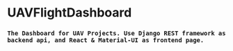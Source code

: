 # UAVFlightDashboard
### `The Dashboard for UAV Projects. Use Django REST framework as backend api, and React & Material-UI as frontend page.`
